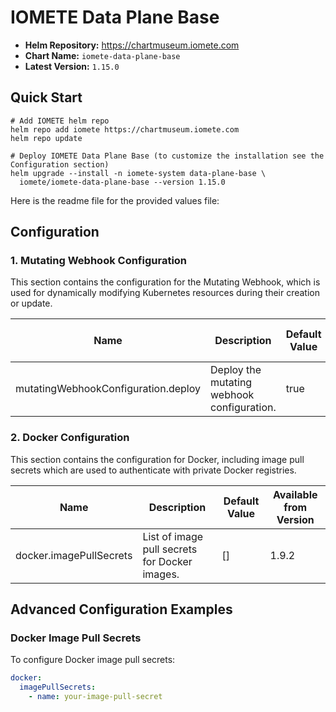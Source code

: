 # IOMETE Data Plane Base

- **Helm Repository:** https://chartmuseum.iomete.com
- **Chart Name:** `iomete-data-plane-base`
- **Latest Version:** `1.15.0`

## Quick Start

```shell
# Add IOMETE helm repo
helm repo add iomete https://chartmuseum.iomete.com
helm repo update

# Deploy IOMETE Data Plane Base (to customize the installation see the Configuration section)
helm upgrade --install -n iomete-system data-plane-base \
  iomete/iomete-data-plane-base --version 1.15.0  
```

Here is the readme file for the provided values file:

## Configuration

### 1. Mutating Webhook Configuration

This section contains the configuration for the Mutating Webhook, which is used for dynamically modifying Kubernetes
resources during their creation or update.

| Name                                | Description                                | Default Value | Available from Version |
| ----------------------------------- | ------------------------------------------ | ------------- | ---------------------- |
| mutatingWebhookConfiguration.deploy | Deploy the mutating webhook configuration. | true          | 1.9.3                  |

### 2. Docker Configuration

This section contains the configuration for Docker, including image pull secrets which are used to authenticate with
private Docker registries.

| Name                    | Description                                   | Default Value | Available from Version |
| ----------------------- | --------------------------------------------- | ------------- | ---------------------- |
| docker.imagePullSecrets | List of image pull secrets for Docker images. | []            | 1.9.2                  |

## Advanced Configuration Examples

### Docker Image Pull Secrets

To configure Docker image pull secrets:

```yaml
docker:
  imagePullSecrets:
    - name: your-image-pull-secret
```